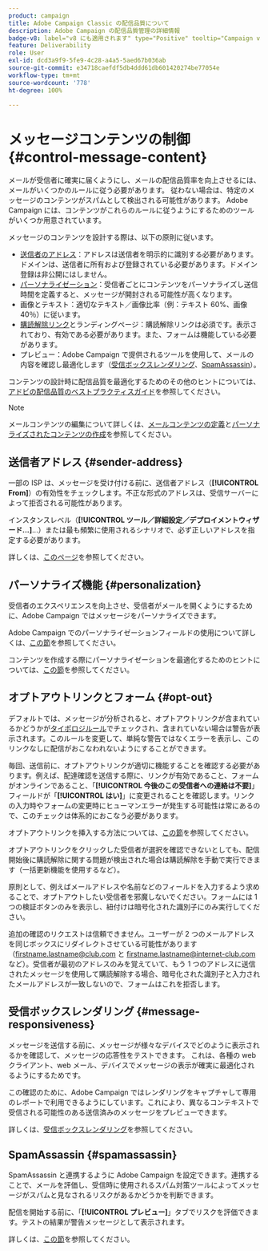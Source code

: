 ```yaml
---
product: campaign
title: Adobe Campaign Classic の配信品質について
description: Adobe Campaign の配信品質管理の詳細情報
badge-v8: label="v8 にも適用されます" type="Positive" tooltip="Campaign v8 にも適用されます"
feature: Deliverability
role: User
exl-id: dcd3a9f9-5fe9-4c28-a4a5-5aed67b036ab
source-git-commit: e34718caefdf5db4ddd61db601420274be77054e
workflow-type: tm+mt
source-wordcount: '778'
ht-degree: 100%

---
```


# メッセージコンテンツの制御{#control-message-content}


メールが受信者に確実に届くようにし、メールの配信品質率を向上させるには、メールがいくつかのルールに従う必要があります。 従わない場合は、特定のメッセージのコンテンツがスパムとして検出される可能性があります。 Adobe Campaign には、コンテンツがこれらのルールに従うようにするためのツールがいくつか用意されています。

メッセージのコンテンツを設計する際は、以下の原則に従います。

* [送信者のアドレス](#sender-address)：アドレスは送信者を明示的に識別する必要があります。ドメインは、送信者に所有および登録されている必要があります。ドメイン登録は非公開にはしません。
* [パーソナライゼーション](#personalization)：受信者ごとにコンテンツをパーソナライズし送信時間を定義すると、メッセージが開封される可能性が高くなります。
* 画像とテキスト：適切なテキスト／画像比率（例：テキスト 60%、画像 40％）に従います。
* [購読解除リンク](#opt-out)とランディングページ：購読解除リンクは必須です。表示されており、有効である必要があります。また、フォームは機能している必要があります。
* プレビュー：Adobe Campaign で提供されるツールを使用して、メールの内容を確認し最適化します（[受信ボックスレンダリング](#message-responsiveness)、[SpamAssassin](#spamassassin)）。

コンテンツの設計時に配信品質を最適化するためのその他のヒントについては、[アドビの配信品質のベストプラクティスガイド](https://experienceleague.adobe.com/docs/deliverability-learn/deliverability-best-practice-guide/content-best-practices-for-optimal-delivery.html?lang=ja)を参照してください。

>[!NOTE]
>
>メールコンテンツの編集について詳しくは、[メールコンテンツの定義](defining-the-email-content.md)と[パーソナライズされたコンテンツの作成](design-and-personalize.md)を参照してください。

## 送信者アドレス {#sender-address}

一部の ISP は、メッセージを受け付ける前に、送信者アドレス（**[!UICONTROL From]**）の有効性をチェックします。不正な形式のアドレスは、受信サーバーによって拒否される可能性があります。

インスタンスレベル（**[!UICONTROL ツール／詳細設定／デプロイメントウィザード...]**...）または最も頻繁に使用されるシナリオで、必ず正しいアドレスを指定する必要があります。

詳しくは、[このページ](defining-the-email-content.md)を参照してください。

## パーソナライズ機能 {#personalization}

受信者のエクスペリエンスを向上させ、受信者がメールを開くようにするために、Adobe Campaign ではメッセージをパーソナライズできます。

Adobe Campaign でのパーソナライゼーションフィールドの使用について詳しくは、[この節](personalization-fields.md)を参照してください。

コンテンツを作成する際にパーソナライゼーションを最適化するためのヒントについては、[この節](design-and-personalize.md#optimize-personalization)を参照してください。

## オプトアウトリンクとフォーム {#opt-out}

デフォルトでは、メッセージが分析されると、オプトアウトリンクが含まれているかどうかが[タイポロジルール](steps-validating-the-delivery.md#validation-process-with-typologies)でチェックされ、含まれていない場合は警告が表示されます。このルールを変更して、単純な警告ではなくエラーを表示し、このリンクなしに配信がおこなわれないようにすることができます。

毎回、送信前に、オプトアウトリンクが適切に機能することを確認する必要があります。例えば、配達確認を送信する際に、リンクが有効であること、フォームがオンラインであること、「**[!UICONTROL 今後のこの受信者への連絡は不要]**」フィールドが「**[!UICONTROL はい]**」に変更されることを確認します。リンクの入力時やフォームの変更時にヒューマンエラーが発生する可能性は常にあるので、このチェックは体系的におこなう必要があります。

オプトアウトリンクを挿入する方法については、[この節](personalization-blocks.md#personalization-blocks-example)を参照してください。

オプトアウトリンクをクリックした受信者が選択を確認できないとしても、配信開始後に購読解除に関する問題が検出された場合は購読解除を手動で実行できます（一括更新機能を使用するなど）。

原則として、例えばメールアドレスや名前などのフィールドを入力するよう求めることで、オプトアウトしたい受信者を邪魔しないでください。フォームには 1 つの検証ボタンのみを表示し、紐付けは暗号化された識別子にのみ実行してください。

追加の確認のリクエストは信頼できません。ユーザーが 2 つのメールアドレスを同じボックスにリダイレクトさせている可能性があります（firstname.lastname@club.com と firstname.lastname@internet-club.com など）。受信者が最初のアドレスのみを覚えていて、もう 1 つのアドレスに送信されたメッセージを使用して購読解除する場合、暗号化された識別子と入力されたメールアドレスが一致しないので、フォームはこれを拒否します。

## 受信ボックスレンダリング {#message-responsiveness}

メッセージを送信する前に、メッセージが様々なデバイスでどのように表示されるかを確認して、メッセージの応答性をテストできます。 これは、各種の web クライアント、web メール、デバイスでメッセージの表示が確実に最適化されるようにするためです。

この確認のために、Adobe Campaign ではレンダリングをキャプチャして専用のレポートで利用できるようにしています。これにより、異なるコンテキストで受信される可能性のある送信済みのメッセージをプレビューできます。

詳しくは、[受信ボックスレンダリング](inbox-rendering.md)を参照してください。

## SpamAssassin {#spamassassin}

SpamAssassin と連携するように Adobe Campaign を設定できます。連携することで、メールを評価し、受信時に使用されるスパム対策ツールによってメッセージがスパムと見なされるリスクがあるかどうかを判断できます。

配信を開始する前に、「**[!UICONTROL プレビュー]**」タブでリスクを評価できます。テストの結果が警告メッセージとして表示されます。

詳しくは、[この節](spamassassin.md)を参照してください。
